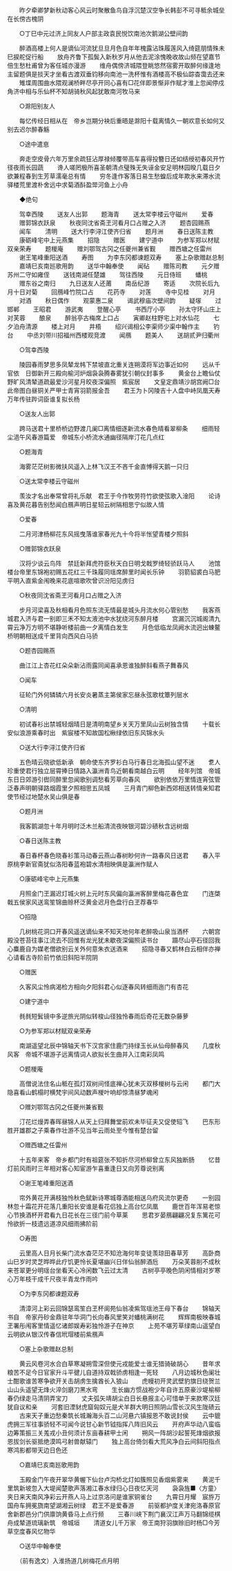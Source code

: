 <!-- { "loadSidebar": true } -->
　　昨夕牵卿梦新秋动客心风云时聚散鱼鸟自浮沉楚汉空争长韩彭不可寻秪余城垒在长傍古槐阴 

　　○丁巳中元过济上同友人户部主政袁民悦饮南池次鹅湖公壁间韵 

　　醉酒高楼上何人是谪仙河流犹旦旦月色自年年槐露沾珠履莲风入绮筵朋情殊未巳捩舵促行船 
　　放舟齐鲁下孤鬓入新秋岁月从他去泥涂愧晚收故山频在望嘉节倍生愁杜甫曾为客任城亦漫游 
　　维舟偶傍济城隈登眺悠然宿雾开取醉何缘逢地主留题俱是掞天才坐看古渡双垂钧移向南池一洗杯惟有酒楼高不极仙踪杳霭去还来 
　　雉堞周围曲水隈观澜桥畔尽亭开同心喜有□花伴即景惭非作赋才淮上忽闻停戍角济中相与乐仙杯不知胡骑秋风起犹敢南河牧马来 

　　○滁阳别友人 

　　每忆传经日相从在　帝乡岂期分袂后重晤是滁阳十载离情久一朝欢意长如何又别去迟尔醉春觞 

　　○途中遣恴 

　　奔走空皮骨六年万里余疏狂沾厚禄倾覆带高车喜得投簪日还如结绶初春风开竹径夜雨长园蔬 
　　谗人嗟罔极所喜圣朝清点璧殊无失诬金安足明林园暌几载日夕欲兼程春到生芳草濡毫总有情 
　　穷冬逢作客落日易生愁蝗后成年欺氷来滞水流驿楼荒里渡朴舍远中求菊酒酙盈斝河鱼上小舟 

　　◆绝句 

　　驾幸西陵 
　　送友人出郭 
　　题海青 
　　送太常李楼云守磁州 
　　爱春 
　　赠郭锦衣跃泉 
　　秋夜同沈省斋玊河看月口占赠之入济 
　　题杏园赐燕 
　　闻车 
　　清明 
　　送大行李浔江使齐归省 
　　题月洲 
　　春日送陈主教 
　　康砺峰宅中上元燕集 
　　招隐 
　　赠医 
　　建宁道中 
　　为参军郑以材赋双亲荣寿 
　　题椶庵 
　　赠刘鄂驾古冈之任夔州兼省觐 
　　赠西塘之任雷州 
　　谢王笔峰重阳送酒 
　　寿图 
　　为李东冈都谏题双寿 
　　塞上杂歌赠赵总制 
　　嘉靖巳亥南廵歌用韵 
　　送华中翰奉使 
　　闻砧 
　　赠陈司教 
　　元夕赠苏州二守如雍侄 
　　送钱南湖任楚雄 
　　驾往西陵 
　　元日侍班 
　　蟠桃 
　　赠东谷之南归 
　　九日送友人还莆 
　　南岳纪游 
　　寄适 
　　次院长后九月十日对菊 
　　回鴈峰竹院口占 
　　花药寺 
　　对莲 
　　寺中见桂 
　　对月 
　　对酒 
　　秋日偶作 
　　观蒙惠二泉 
　　谒武穆庙次壁间韵 
　　疑塜 
　　过邯郸 
　　王昭君 
　　游武夷 
　　登醒心亭 
　　书西厅小亭 
　　孙太守环山庄上对芙蓉 
　　酿泉 
　　醉翁亭古梅席上口占 
　　寅卿赵柱野宅上对水仙花 
　　七夕泊舟清源 
　　楼上对月 
　　井梧 
　　绍兴谒相公李渠师少渠中翰作主 
　　钓台 
　　中丞刘带川招福州西楼观竞渡 
　　闻鴈 
　　题美人 
　　送胡贰尹归衢州 

　　○驾幸西陵 

　　陵园春雨梦思多凤辇龙帏下禁坡直北重关连朔漠将军边事近如何 
　　远从千官依　日御新开三殿向榆河炉烟袅袅腾春雾犹引朝仪封事多 
　　黄金台上瞻仙仗野旷风清辇道疏最爱沙河星月皎夜深偏照　紫宸居 
　　文皇定鼎靖沙胡宫阙□台此帝图白昼铜关严甲士青宵羽箭报金吾 
　　君王为卜冈陵吉十人盘中峙凤凰天寿万年传驻跸词臣谁复拟长杨 

　　○送友人出郭 

　　跨马送君十里桥桥边野渡几阑□离情细逐新流水春色晴看翠柳条 
　　细雨轻尘浥午风春游篇爱　帝城东小桥流水通幽径隔岸汀花几点红 

　　○题海青 

　　海雾茫茫树影微扶风遥入上林飞汉王不吝千金直愽得天鹅一只归 

　　○送太常李楼云守磁州 

　　羡汝才名出奉常曾将礼乐献　君王于今作牧劳符竹欲使弦歌入淦阳 
　　论诗喜及黄花暮告别愁闻白鴈声明日星轺云树隔相思宁似故人情 

　　○爱春 

　　二月河津杨柳花东风摇曳落谁家春光九十今将半怅望青楼夕照斜 

　　○赠郭锦衣跃泉 

　　汉将少谈云鸟阵　禁廷新拜虎符臣秋天白日明戈戟罗绮轻骄跃马人 
　　池馆楼台帝里东锦袍初赐五花红三千珠履同瑶席醉里时闻长乐钟 
　　羽箭貂裘白马肥平明入直紫金闱晚来花底喧歌吹曾识汾阳见虏归 

　　○秋夜同沈省斋玊河看月口占赠之入济 

　　步月河梁喜及秋相看月色照东流无情最是城头月流水何心管别愁 
　　我客燕城君入济与君一别即三禾不知太液池中水犹绕河东醉月楼 
　　宫漏沉沉城阁清九霄云净万方明不堪静听楼前曲一夕离情白发生 
　　月色低临龙凤阙水流迥出蝀鳌桥明朝相送成千里背向西风白马骄 

　　○题杏园赐燕 

　　曲江江上杏花红朵朵新沾雨露同闻喜承恩谁独醉斜看燕子舞春风 

　　○闻车 

　　征轮门外何辚辚六月长安炎暑蒸主第侯家忘昼永弦歌枕簟列层水 

　　○清明 

　　初试春衫出禁城轻烟晴日是清明南望乡关天万里凤山云树独含情 
　　十载长安似浪游乘春时出　紫宸楼不知故国松楸绿依旧东风锦水头 

　　○送大行李浔江使齐归省 

　　五色晴云晓欲低新承　朝命使东齐罗衫白马行春日北海孤山望不迷 
　　乽人珍重使君行独立层霄捧日情路入瀛洲青鸟近朝看南越白云明 
　　经年列馆　帝城东日日郊游引辔同醉里忽闻歌别调愁看芳草向春风 
　　欲别依依万里情连宵弦管泛春声明朝驿路烟霞里夕照相思五凤城 
　　三月青门柳色新西郊相送转情亲知君使节经过地楚水吴山俱是春 

　　○题月洲 

　　我客鹅湖忽十年月明时泛木兰船清流夜映银河碧沙碛秋含远树烟 

　　○春日送陈主教 

　　春日春杯春色晓春衫策马动春云燕山春树眇何许一路春风日送君 
　　春入平原桃李新官斋犹似洛阳春蓝袍碧水清相映俱是瀛洲作赋人 

　　○康砺峰宅中上元燕集 

　　月照金门玊漏迟灯城火树上元时东风偏向瀛洲客醉里梅花春色宜 
　　门连棨戟五侯家风送鸾笙锦曲赊杯泛黄金迟月色盘行白玊荐春华 

　　○招隐 

　　几树桃花洞口开春风遥送谪仙来不知天地何年老醉吸山泉当酒杯 
　　六朝宫殿没苍苔往事江流去不回惟有龙光犹未歇夜深偏照读书台 
　　蹑尽山亭石径回我心麋鹿自为媒老僧欲别云关外何意朱衣送酒来 
　　招隐寻春又鹤林白云相伴亦禅心请看古寺阶前竹依旧斜阳半院阴 

　　○赠医 

　　久客风尘怜病渴检方相向夕阳斜君心似逐春风转细雨迤门有杏花 

　　○建宁道中 

　　毵毵短鬂镜中多逆旅光阴似转梭山径独怜春雨后奇花无数杂藤萝 

　　○为参军郑以材赋双亲荣寿 

　　南湖遥望北辰中锦轴天书下汉宫家住鹿门持绿玉长从仙母醉春风 
　　几度秋风客　帝城不堪游子远离情词人欲拟长生曲并入江南彩凤鸣 

　　○题椶庵 

　　高僧说法住名山秪在孤灯双树间怪底禅心犹未灭双移椶树与云闲 
　　都门大隐喜看山鹤榻时横梵宇间风动数声椶叶响却惊清昼梦魂闲 

　　○赠刘鄂驾古冈之任夔州兼省觐 

　　汀花烂熳弄春晖昼锦人从天上归拜舞堂前欢未毕征夫又促使轺飞 
　　巴东形胜开雄郡之子乘春作壮游不见当年云雨处至今惟有楚台留 

　　○赠西塘之任雷州 

　　十五年来客　帝乡都门时有祖筵张不知折尽河桥柳曾立东风独断肠 
　　忆昔灯前风雨时三年相对客心知宦游乍喜重逢日又向芳尊说别离 

　　○谢王笔峰重阳送酒 

　　帘外黄花开满枝独怜秋色錻新诗寒城尊酒能相送乌府风流尔更奇 
　　一别园林忽十霜花开花落几重阳长安谁是看花侣独上高台忆凤凰 
　　鹿世百年浑易老惊心节换酒杯开君看九日花长在三径门前今草莱 
　　思君岁晏鴈翩翩况复东篱花可怜欲折一枝遗远道凉风细雨拂阶前 

　　○寿图 

　　云里高人日月长柴门流水杳茫茫不知沧海何年变徒羡琼田春草芳 
　　高卧商山巳岁时灵芝晔晔此疗饥更怜长夏堪幽兴日伴仙翁醉酒卮 
　　万朵芙蓉削不成秋来苍翠更分明瑶台坐看天心冷闲数飞云过太清 
　　古树亭亭晚色阴闲情相对岁寒心万年枝干成千尺夜半青龙作雨吟 

　　○为李东冈都谏题双寿 

　　清漳河上彩云回锦瑟鸾笙白玊杯阆苑仙翁凌紫驾瑶池王母下春台 
　　锦轴天书自　帝家丹砂金鼎驻年华洞门长向春风里笑对蟠桃满树花 
　　辉辉南极映春城玊署彤闱客里情遥忆诸郎娱寿彩独怜游子在神京 
　　上苑不堪芳草绿南山遥望白云明欲从银汉传春信玳瑁楼前紫鴈声 

　　○塞上杂歌赠赵总制 

　　黄云风卷河水合白草寒凝朔雪深但使元戎能爱士谁无猎骑破胡心 
　　昔年求粮苦不足今日官家升斗平徤儿自道持双戟骄虏相逢一死轻 
　　八月边城秋色阑壮士酣歌谁苦寒争欲开关击胡虏生擒酋长入狼山 
　　虎幔初开灵武壁豹旗日绕贺兰山山头遥望无烽火淬剑磨刀黑水弯 
　　生长幽方惯战袍少年自许五原豪沙堤榆柳春仍绿走马清阴弄宝刀 
　　丈夫弧矢靖胡尘白日长悬报主心可惜单于来款寒汉廷犹自议和亲 
　　河套旧湮豺虎窟匈奴元是犬羊群大明日照阴山雪长汉风生陇碛云 
　　古来天子重边愁秦筑长城瀚海头百二山河悬六镇报恩不敢说封侯 
　　云中貔虎拥三军往事骄轻不可闻今说甘心新节钺指挥八阵旧风云 
　　开府声华动八蛮临边筹策振三关羗戎小丑何须计东亩春耕甲士闲 
　　朔风一阵胡沙起誓死烽烟欲报恩拔剑长驱抵绝漠鸣弓射兽献辕门 
　　独上高台倚剑看大荒风净白云间斜阳指点寒鸿影都带天边日色还 

　　○嘉靖巳亥南廵歌用韵 

　　玉殿金门午夜开翠华黄幄下仙台卢沟桥北灯如簇照见香烟紫雾来 
　　黄泥千里筑新坡忽入大堤闻楚歌声落湘江春水绿归心日夜忆天河 
　　袅袅旌■〈方童〉夹日来天南风净彩云开燕人马上过京洛问是谁家铜雀台 
　　九霄日月耀　宸斿万国舟车拥冕旒南望湖湘云树绿　君王不是爱春游 
　　前驱都护度关津宛洛春原官舍新郡邑分门供廪饷黄昏马上点行频 
　　三春川峡下荆门襄汉江声万马翻锦缆棋舟成辇道琉璃新筑　帝城垣 
　　清道女儿千万家　帝王南狩羽旗赊旧时杨□今芳草空度春风忆物华 

　　○送华中翰奉使 

　　（前有逸文）入淮扬道几树梅花点月明 
